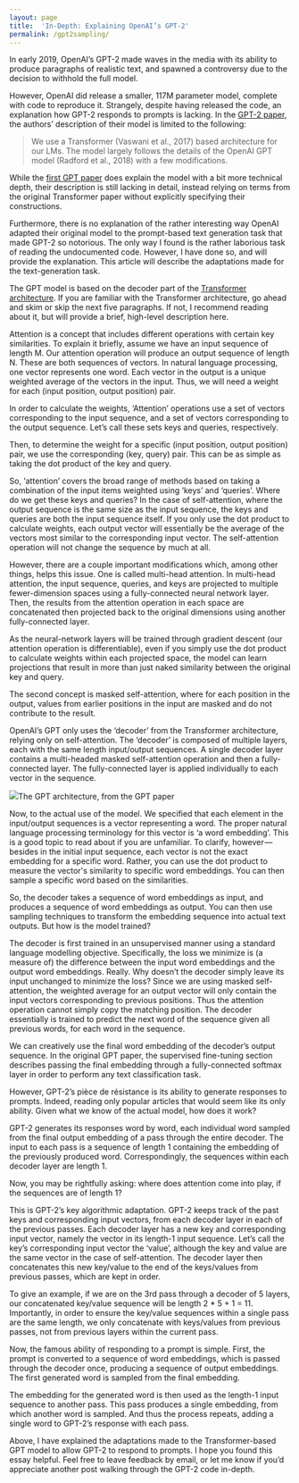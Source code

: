 ```yaml
---
layout: page
title:  'In-Depth: Explaining OpenAI’s GPT-2'
permalink: /gpt2sampling/
---
```


In early 2019, OpenAI’s GPT-2 made waves in the media with its ability to produce paragraphs of realistic text, and spawned a controversy due to the decision to withhold the full model.

However, OpenAI did release a smaller, 117M parameter model, complete with code to reproduce it. Strangely, despite having released the code, an explanation how GPT-2 responds to prompts is lacking. In the [GPT-2 paper](https://d4mucfpksywv.cloudfront.net/better-language-models/language_models_are_unsupervised_multitask_learners.pdf), the authors’ description of their model is limited to the following:

> We use a Transformer (Vaswani et al., 2017) based architecture for our LMs. The model largely follows the details of the OpenAI GPT model (Radford et al., 2018) with a few modifications.

While the [first GPT paper](https://s3-us-west-2.amazonaws.com/openai-assets/research-covers/language-unsupervised/language_understanding_paper.pdf) does explain the model with a bit more technical depth, their description is still lacking in detail, instead relying on terms from the original Transformer paper without explicitly specifying their constructions.

Furthermore, there is no explanation of the rather interesting way OpenAI adapted their original model to the prompt-based text generation task that made GPT-2 so notorious. The only way I found is the rather laborious task of reading the undocumented code. However, I have done so, and will provide the explanation. This article will describe the adaptations made for the text-generation task.

The GPT model is based on the decoder part of the [Transformer architecture](https://arxiv.org/pdf/1706.03762.pdf). If you are familiar with the Transformer architecture, go ahead and skim or skip the next five paragraphs. If not, I recommend reading about it, but will provide a brief, high-level description here.

Attention is a concept that includes different operations with certain key similarities. To explain it briefly, assume we have an input sequence of length M. Our attention operation will produce an output sequence of length N. These are both sequences of vectors. In natural language processing, one vector represents one word. Each vector in the output is a unique weighted average of the vectors in the input. Thus, we will need a weight for each (input position, output position) pair.

In order to calculate the weights, ‘Attention’ operations use a set of vectors corresponding to the input sequence, and a set of vectors corresponding to the output sequence. Let’s call these sets keys and queries, respectively.

Then, to determine the weight for a specific (input position, output position) pair, we use the corresponding (key, query) pair. This can be as simple as taking the dot product of the key and query.

So, ‘attention’ covers the broad range of methods based on taking a combination of the input items weighted using ‘keys’ and ‘queries’. Where do we get these keys and queries? In the case of self-attention, where the output sequence is the same size as the input sequence, the keys and queries are both the input sequence itself. If you only use the dot product to calculate weights, each output vector will essentially be the average of the vectors most similar to the corresponding input vector. The self-attention operation will not change the sequence by much at all.

However, there are a couple important modifications which, among other things, helps this issue. One is called multi-head attention. In multi-head attention, the input sequence, queries, and keys are projected to multiple fewer-dimension spaces using a fully-connected neural network layer. Then, the results from the attention operation in each space are concatenated then projected back to the original dimensions using another fully-connected layer.

As the neural-network layers will be trained through gradient descent (our attention operation is differentiable), even if you simply use the dot product to calculate weights within each projected space, the model can learn projections that result in more than just naked similarity between the original key and query.

The second concept is masked self-attention, where for each position in the output, values from earlier positions in the input are masked and do not contribute to the result.

OpenAI’s GPT only uses the ‘decoder’ from the Transformer architecture, relying only on self-attention. The ‘decoder’ is composed of multiple layers, each with the same length input/output sequences. A single decoder layer contains a multi-headed masked self-attention operation and then a fully-connected layer. The fully-connected layer is applied individually to each vector in the sequence.

![](https://cdn-images-1.medium.com/max/1600/1*Ji79bZ3KqpMAjZ9Txv4q8Q.png)The GPT architecture, from the GPT paper

Now, to the actual use of the model. We specified that each element in the input/output sequences is a vector representing a word. The proper natural language processing terminology for this vector is ‘a word embedding’. This is a good topic to read about if you are unfamiliar. To clarify, however — besides in the initial input sequence, each vector is not the exact embedding for a specific word. Rather, you can use the dot product to measure the vector's similarity to specific word embeddings. You can then sample a specific word based on the similarities.

So, the decoder takes a sequence of word embeddings as input, and produces a sequence of word embeddings as output. You can then use sampling techniques to transform the embedding sequence into actual text outputs. But how is the model trained?

The decoder is first trained in an unsupervised manner using a standard language modelling objective. Specifically, the loss we minimize is (a measure of) the difference between the input word embeddings and the output word embeddings. Really. Why doesn’t the decoder simply leave its input unchanged to minimize the loss? Since we are using masked self-attention, the weighted average for an output vector will only contain the input vectors corresponding to previous positions. Thus the attention operation cannot simply copy the matching position. The decoder essentially is trained to predict the next word of the sequence given all previous words, for each word in the sequence.

We can creatively use the final word embedding of the decoder’s output sequence. In the original GPT paper, the supervised fine-tuning section describes passing the final embedding through a fully-connected softmax layer in order to perform any text classification task.

However, GPT-2’s pièce de résistance is its ability to generate responses to prompts. Indeed, reading only popular articles that would seem like its only ability. Given what we know of the actual model, how does it work?

GPT-2 generates its responses word by word, each individual word sampled from the final output embedding of a pass through the entire decoder. The input to each pass is a sequence of length 1 containing the embedding of the previously produced word. Correspondingly, the sequences within each decoder layer are length 1.

Now, you may be rightfully asking: where does attention come into play, if the sequences are of length 1?

This is GPT-2’s key algorithmic adaptation. GPT-2 keeps track of the past keys and corresponding input vectors, from each decoder layer in each of the previous passes. Each decoder layer has a new key and corresponding input vector, namely the vector in its length-1 input sequence. Let’s call the key’s corresponding input vector the ‘value’, although the key and value are the same vector in the case of self-attention. The decoder layer then concatenates this new key/value to the end of the keys/values from previous passes, which are kept in order.

To give an example, if we are on the 3rd pass through a decoder of 5 layers, our concatenated key/value sequence will be length 2 * 5 + 1 = 11\. Importantly, in order to ensure the key/value sequences within a single pass are the same length, we only concatenate with keys/values from previous passes, not from previous layers within the current pass.

Now, the famous ability of responding to a prompt is simple. First, the prompt is converted to a sequence of word embeddings, which is passed through the decoder once, producing a sequence of output embeddings. The first generated word is sampled from the final embedding.

The embedding for the generated word is then used as the length-1 input sequence to another pass. This pass produces a single embedding, from which another word is sampled. And thus the process repeats, adding a single word to GPT-2’s response with each pass.

Above, I have explained the adaptations made to the Transformer-based GPT model to allow GPT-2 to respond to prompts. I hope you found this essay helpful. Feel free to leave feedback by email, or let me know if you’d appreciate another post walking through the GPT-2 code in-depth.

